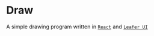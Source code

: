 # Draw

A simple drawing program written in [`React`](https://react.dev/) and [`Leafer UI`](https://www.leaferjs.com/ui/)
